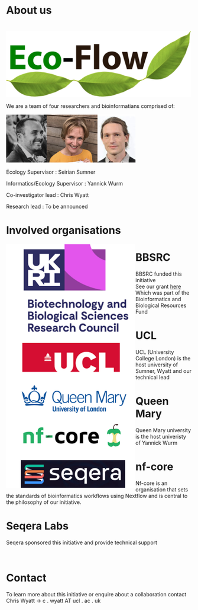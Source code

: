 # About us

# 

<img width="500" src="./bitmap2.png" />

We are a team of four researchers and bioinformatians comprised of:

<img width="350" src="./img/personel.png" />

Ecology Supervisor             : Seirian Sumner

Informatics/Ecology Supervisor : Yannick Wurm

Co-investigator lead           : Chris Wyatt

Research lead                  : To be announced

# Involved organisations

<img align="left" width="350" src="./img/sponsers.png" />

# BBSRC

BBSRC funded this initiative<br>
See our grant [here](https://shorturl.at/bjAI3)<br>
Which was part of the Bioinformatics and Biological Resources Fund<br>

# UCL

UCL (University College London) is the host university of Sumner, Wyatt and our technical lead

# Queen Mary

Queen Mary university is the host univeristy of Yannick Wurm

# nf-core

Nf-core is an organisation that sets the standards of bioinformatics workflows using Nextflow and is central to the philosophy of our initiative.

# Seqera Labs

Seqera sponsored this initiative and provide technical support<br>

<br>


# Contact

To learn more about this initiative or enquire about a collaboration contact Chris Wyatt
-> c . wyatt AT ucl . ac .  uk


